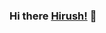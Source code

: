 ### Hi there [Hirush!](https://github.com/DeclanChirush) 👋

<!--
**DeclanChirush/DeclanChirush** is a ✨ _special_ ✨ repository because its `README.md` (this file) appears on your GitHub profile.
>

- 🔭 I’m currently studying on SLIIT
- 🌱 I’m currently following a degree
- ⚡ Fun fact: COD Gamer, Nature Lover
<!--
- 👯 I’m looking to collaborate on ...
- 🤔 I’m looking for help with ...
- 💬 Ask me about ...
- 📫 How to reach me: ...
- 😄 Pronouns: ... >



<img width="60%" src="https://github-readme-stats.vercel.app/api?username=DeclanChirush&show_icons=true&include_all_commits=true&theme=chartreuse-dark" />

<img width="50%" src="https://github-readme-stats.anuraghazra1.vercel.app/api/top-langs/?username=DeclanChirush&layout=compact&theme=chartreuse-dark" />

![Visitor Count](https://profile-counter.glitch.me/{DeclanChirush}/count.svg)
